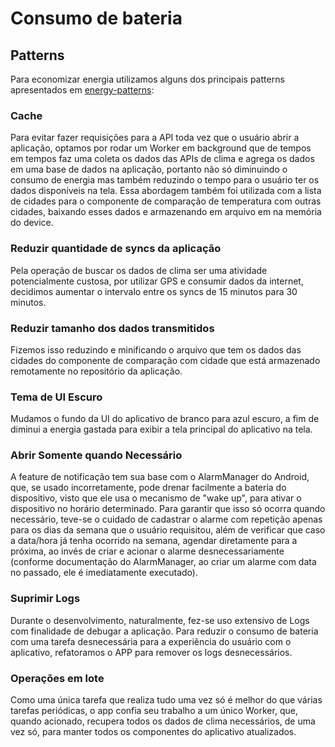 # Consumo de bateria

## Patterns
Para economizar energia utilizamos alguns dos principais patterns apresentados em [energy-patterns](https://github.com/if710/if710.github.io/blob/master/2019-10-25/energy-patterns.pdf):

### Cache
Para evitar fazer requisições para a API toda vez que o usuário abrir a aplicação, optamos por rodar um Worker em background que de tempos em tempos faz uma coleta os dados das APIs de clima e agrega os dados em uma base de dados na aplicação, portanto não só diminuindo o consumo de energia mas também reduzindo o tempo para o usuário ter os dados disponíveis na tela. Essa abordagem também foi utilizada com a lista de cidades para o componente de comparação de temperatura com outras cidades, baixando esses dados e armazenando em arquivo em na memória do device. 

### Reduzir quantidade de syncs da aplicação
Pela operação de buscar os dados de clima ser uma atividade potencialmente custosa, por utilizar GPS e consumir dados da internet, decidimos aumentar o intervalo entre os syncs de 15 minutos para 30 minutos.

### Reduzir tamanho dos dados transmitidos
Fizemos isso reduzindo e minificando o arquivo que tem os dados das cidades do componente de comparação com cidade que está armazenado remotamente no repositório da aplicação.

### Tema de UI Escuro
Mudamos o fundo da UI do aplicativo de branco para azul escuro, a fim de diminui a energia gastada para exibir a tela principal do aplicativo na tela.

### Abrir Somente quando Necessário
A feature de notificação tem sua base com o AlarmManager do Android, que, se usado incorretamente, pode drenar facilmente a bateria do dispositivo, visto que ele usa o mecanismo de "wake up", para ativar o dispositivo no horário determinado. Para garantir que isso só ocorra quando necessário, teve-se o cuidado de cadastrar o alarme com repetição apenas para os dias da semana que o usuário requisitou, além de verificar que caso a data/hora já tenha ocorrido na semana, agendar diretamente para a próxima, ao invés de criar e acionar o alarme desnecessariamente (conforme documentação do AlarmManager, ao criar um alarme com data no passado, ele é imediatamente executado).


### Suprimir Logs
Durante o desenvolvimento, naturalmente, fez-se uso extensivo de Logs com finalidade de debugar a aplicação. Para reduzir o consumo de bateria com uma tarefa desnecessária para a experiência do usuário com o aplicativo, refatoramos o APP para remover os logs desnecessários.


### Operações em lote
Como uma única tarefa que realiza tudo uma vez só é melhor do que várias tarefas periódicas, o app confia seu trabalho a um único Worker, que, quando acionado, recupera todos os dados de clima necessários, de uma vez só, para manter todos os componentes do aplicativo atualizados.
